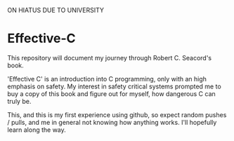 ON HIATUS DUE TO UNIVERSITY


# Effective-C
This repository will document my journey through Robert C. Seacord's book.

'Effective C' is an introduction into C programming, only with an high emphasis on safety. My interest in safety critical systems prompted me to buy a copy of this book and figure out for myself, how dangerous C can truly be. 

This, and this is my first experience using github, so expect random pushes / pulls, and me in general not knowing how anything works. I'll hopefully learn along the way.
